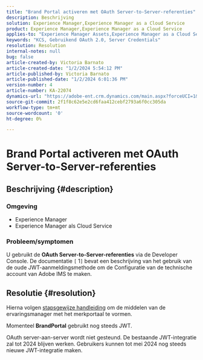 ```yaml
---
title: "Brand Portal activeren met OAuth Server-to-Server-referenties"
description: Beschrijving
solution: Experience Manager,Experience Manager as a Cloud Service
product: Experience Manager,Experience Manager as a Cloud Service
applies-to: "Experience Manager Assets,Experience Manager as a Cloud Service,Experience Manager"
keywords: "KCS, Gebruikend OAuth 2.0, Server Credentials"
resolution: Resolution
internal-notes: null
bug: false
article-created-by: Victoria Barnato
article-created-date: "1/2/2024 5:54:12 PM"
article-published-by: Victoria Barnato
article-published-date: "1/2/2024 6:01:36 PM"
version-number: 4
article-number: KA-22074
dynamics-url: "https://adobe-ent.crm.dynamics.com/main.aspx?forceUCI=1&pagetype=entityrecord&etn=knowledgearticle&id=c4ed37ec-97a9-ee11-be37-6045bd006b25"
source-git-commit: 2f1f8c62e5e2cd6faa412cebf2793a6f0cc305da
workflow-type: tm+mt
source-wordcount: '0'
ht-degree: 0%

---
```


# Brand Portal activeren met OAuth Server-to-Server-referenties

## Beschrijving {#description}


### <b>Omgeving </b>

- Experience Manager
- Experience Manager als Cloud Service


### <b>Probleem/symptomen</b>

U gebruikt de <b>OAuth Server-to-Server-referenties</b> via de Developer Console. De documentatie `[` 1`]`  bevat een beschrijving van het gebruik van de oude JWT-aanmeldingsmethode om de Configuratie van de technische account van Adobe IMS te maken.




## Resolutie {#resolution}




Hierna volgen [stapsgewijze handleiding](https://experienceleague.adobe.com/docs/experience-manager-cloud-service/content/assets/brand-portal/configure-aem-assets-with-brand-portal.html?lang=en#manual-configuration) om de middelen van de ervaringsmanager met het merkportaal te vormen.



Momenteel <b>BrandPortal</b> gebruikt nog steeds JWT.

OAuth server-aan-server wordt niet gesteund. De bestaande JWT-integratie zal tot 2024 blijven werken. Gebruikers kunnen tot mei 2024 nog steeds nieuwe JWT-integratie maken.
